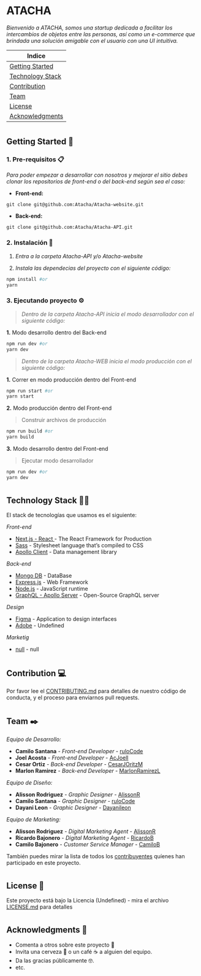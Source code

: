 # ATACHA

_Bienvenido a ATACHA, somos una startup dedicada a facilitar los intercambios de objetos entre las personas, así como un e-commerce que brindada una solución amigable con el usuario con una UI intuitiva._

| **Indice** |
| ------ |
| [Getting Started](#intro) |
| [Technology Stack](#tech-stack) |
| [Contribution](#contribution) |
| [Team](#team) |
| [License](#license) |
| [Acknowledgments](#acknowledgments) |

<a name="intro"></a>

#
## **Getting Started** 🚀

<a name="pre-requisitos"></a>

### **1. Pre-requisitos** 📋

_Para poder empezar a desarrollar con nosotros y mejorar el sitio debes clonar los repositorios de front-end o del back-end según sea el caso:_

- **Front-end:**
```
git clone git@github.com:Atacha/Atacha-website.git
```

- **Back-end:**
```
git clone git@github.com:Atacha/Atacha-API.git
```

<a name="instalacion"></a>

### **2. Instalación** 🔧

1. _Entra a la carpeta Atacha-API y/o Atacha-website_

2. _Instala las dependecias del proyecto con el siguiente código:_
```sh
npm install #or
yarn
```

### **3. Ejecutando proyecto** ⚙️

> _Dentro de la carpeta Atacha-API inicia el modo desarrollador con el siguiente código:_

**1.** Modo desarrollo dentro del Back-end
```sh
npm run dev #or
yarn dev
```
<!-- - _Vista previa:_ -->

<!-- 2. Pendiente el código [yarn seed-data] [npm run seed-data] -->

> _Dentro de la carpeta Atacha-WEB inicia el modo producción con el siguiente código:_

**1.** Correr en modo producción dentro del Front-end
```sh
npm run start #or
yarn start
```

**2.** Modo producción dentro del Front-end

> Construir archivos de producción

```sh
npm run build #or
yarn build
```
<!-- - _Vista previa:_ -->

**3.** Modo desarrollo dentro del Front-end

> Ejecutar modo desarrollador

```sh
npm run dev #or
yarn dev
```
<!-- - _Vista previa:_ -->

<a name="tech-stack"></a>

#
## **Technology Stack** 👨‍💻

El stack de tecnologías que usamos es el siguiente:

_Front-end_

* [Next.js - React  ](https://nextjs.org/) - The React Framework for Production
* [Sass](https://sass-lang.com/) - Stylesheet language that’s compiled to CSS
* [Apollo Client](https://www.apollographql.com/docs/react/) - Data management library

_Back-end_

* [Mongo DB](https://www.mongodb.com/) - DataBase
* [Express.js](https://expressjs.com/) - Web Framework
* [Node.js](https://nodejs.org/en/) - JavaScript runtime
* [GraphQL - Apollo Server](https://www.apollographql.com/docs/apollo-server/) - Open-Source GraphQL server

_Design_

* [Figma](https://www.figma.com/) - Application to design interfaces
* [Adobe](https://www.adobe.com/) - Undefined

_Marketig_

* [null](null) - null

<a name="constribution"></a>

#
## **Contribution** 💻

Por favor lee el [CONTRIBUTING.md](https://gist.github.com/Atacha) para detalles de nuestro código de conducta, y el proceso para enviarnos pull requests.

<a name="team"></a>

#
## **Team** ✒️

_Equipo de Desarrollo:_

* **Camilo Santana** - *Front-end Developer* - [ruloCode](https://github.com/ruloCode)
* **Joel Acosta** - *Front-end Developer* - [AcJoell](https://github.com/AcJoell)
* **Cesar Ortiz** - *Back-end Developer* - [CesarJOritzM](https://github.com/CesarJOritzM)
* **Marlon Ramirez** - *Back-end Developer* - [MarlonRamirezL](https://github.com/MarlonRamirezL)

_Equipo de Diseño:_

* **Alisson Rodriguez** - *Graphic Designer* - [AlissonR](#)
* **Camilo Santana** - *Graphic Designer* - [ruloCode](https://github.com/ruloCode)
* **Dayani Leon** - *Graphic Designer* - [Dayanileon](https://github.com/Dayanileon)

_Equipo de Marketing:_

* **Alisson Rodriguez** - *Digital Marketing Agent* - [AlissonR](#)
* **Ricardo Bajonero** - *Digital Marketing Agent* - [RicardoB](#)
* **Camilo Bajonero** - *Customer Service Manager* - [CamiloB](#)

También puedes mirar la lista de todos los [contribuyentes](https://github.com/orgs/Atacha/people) quíenes han participado en este proyecto. 

<a name="license"></a>

#
## **License** 📄

Este proyecto está bajo la Licencia (Undefined) - mira el archivo [LICENSE.md](LICENSE.md) para detalles

<a name="acknowledgments"></a>

#
## **Acknowledgments** 🎁

* Comenta a otros sobre este proyecto 📢
* Invita una cerveza 🍺 o un café ☕ a alguien del equipo. 
* Da las gracias públicamente 🤓.
* etc.